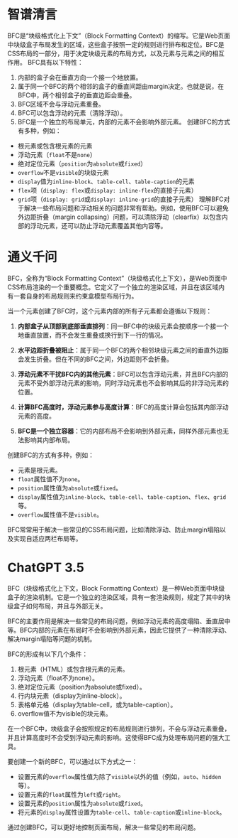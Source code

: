 # 智谱清言

BFC是“块级格式化上下文”（Block Formatting Context）的缩写。它是Web页面中块级盒子布局发生的区域，这些盒子按照一定的规则进行排布和定位。BFC是CSS布局的一部分，用于决定块级元素的布局方式，以及元素与元素之间的相互作用。
BFC具有以下特性：
1. 内部的盒子会在垂直方向一个接一个地放置。
2. 属于同一个BFC的两个相邻的盒子的垂直间距由margin决定。也就是说，在BFC中，两个相邻盒子的垂直边距会重叠。
3. BFC区域不会与浮动元素重叠。
4. BFC可以包含浮动的元素（清除浮动）。
5. BFC是一个独立的布局单元，内部的元素不会影响外部元素。
创建BFC的方式有多种，例如：
- 根元素或包含根元素的元素
- 浮动元素（`float`不是`none`）
- 绝对定位元素（`position`为`absolute`或`fixed`）
- `overflow`不是`visible`的块级元素
- `display`值为`inline-block`、`table-cell`、`table-caption`的元素
- `flex`项（`display: flex`或`display: inline-flex`的直接子元素）
- `grid`项（`display: grid`或`display: inline-grid`的直接子元素）
理解BFC对于解决一些布局问题和浮动相关的问题非常有帮助。例如，使用BFC可以避免外边距折叠（margin collapsing）问题，可以清除浮动（clearfix）以包含内部的浮动元素，还可以防止浮动元素覆盖其他内容等。

# 通义千问

BFC，全称为“Block Formatting Context”（块级格式化上下文），是Web页面中CSS布局渲染的一个重要概念。它定义了一个独立的渲染区域，并且在该区域内有一套自身的布局规则来约束盒模型布局行为。

当一个元素创建了BFC时，这个元素内部的所有子元素都会遵循以下规则：

1. **内部盒子从顶部到底部垂直排列**：同一BFC中的块级元素会按顺序一个接一个地垂直放置，而不会发生重叠或换行到下一行的情况。

2. **水平边距折叠被阻止**：属于同一个BFC的两个相邻块级元素之间的垂直外边距会发生折叠。但在不同的BFC之间，外边距则不会折叠。

3. **浮动元素不干扰BFC内的其他元素**：BFC可以包含浮动元素，并且BFC内部的元素不受外部浮动元素的影响，同时浮动元素也不会影响其后的非浮动元素的位置。

4. **计算BFC高度时，浮动元素参与高度计算**：BFC的高度计算会包括其内部浮动元素的高度。

5. **BFC是一个独立容器**：它的内部布局不会影响到外部元素，同样外部元素也无法影响其内部布局。

创建BFC的方式有多种，例如：
- 元素是根元素。
- `float`属性值不为`none`。
- `position`属性值为`absolute`或`fixed`。
- `display`属性值为`inline-block`、`table-cell`、`table-caption`、`flex`、`grid`等。
- `overflow`属性值不是`visible`。

BFC常常用于解决一些常见的CSS布局问题，比如清除浮动、防止margin塌陷以及实现自适应两栏布局等。

# ChatGPT 3.5

BFC（块级格式化上下文，Block Formatting Context）是一种Web页面中块级盒子的渲染机制。它是一个独立的渲染区域，具有一套渲染规则，规定了其中的块级盒子如何布局，并且与外部无关。

BFC的主要作用是解决一些常见的布局问题，例如浮动元素的高度塌陷、垂直居中等。BFC内部的元素在布局时不会影响到外部元素，因此它提供了一种清除浮动、解决margin塌陷等问题的机制。

BFC的形成有以下几个条件：

1. 根元素（HTML）或包含根元素的元素。
2. 浮动元素（float不为none）。
3. 绝对定位元素（position为absolute或fixed）。
4. 行内块元素（display为inline-block）。
5. 表格单元格（display为table-cell，或为table-caption）。
6. overflow值不为visible的块元素。

在一个BFC中，块级盒子会按照规定的布局规则进行排列，不会与浮动元素重叠，并且计算高度时不会受到浮动元素的影响。这使得BFC成为处理布局问题的强大工具。

要创建一个新的BFC，可以通过以下方式之一：

- 设置元素的`overflow`属性值为除了`visible`以外的值（例如，`auto`、`hidden`等）。
- 设置元素的`float`属性为`left`或`right`。
- 设置元素的`position`属性为`absolute`或`fixed`。
- 将元素的`display`属性设置为`table-cell`、`table-caption`或`inline-block`。

通过创建BFC，可以更好地控制页面布局，解决一些常见的布局问题。